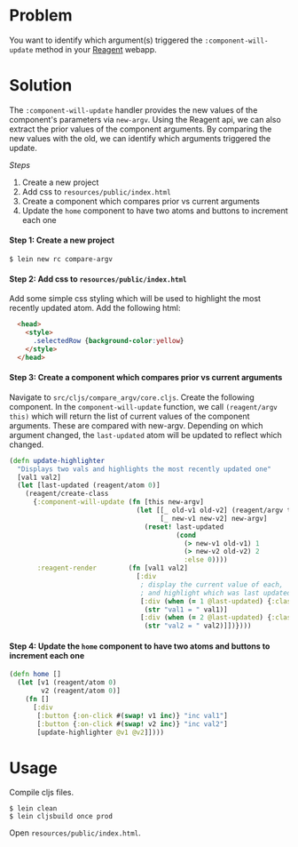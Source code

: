 # Problem

You want to identify which argument(s) triggered the `:component-will-update` method in your [Reagent](https://github.com/reagent-project/reagent) webapp.

# Solution

The `:component-will-update` handler provides the new values of the component's parameters via `new-argv`. 
Using the Reagent api, we can also extract the prior values of the component arguments. 
By comparing the new values with the old, we can identify which arguments triggered the update.

*Steps*

1. Create a new project
1. Add css to `resources/public/index.html`
1. Create a component which compares prior vs current arguments
1. Update the `home` component to have two atoms and buttons to increment each one

#### Step 1: Create a new project

```
$ lein new rc compare-argv
```

#### Step 2: Add css to `resources/public/index.html`

Add some simple css styling which will be used to highlight the most recently updated atom.
Add the following html:

```html
  <head>
    <style>
      .selectedRow {background-color:yellow}
    </style>
  </head>
```

#### Step 3: Create a component which compares prior vs current arguments     

Navigate to `src/cljs/compare_argv/core.cljs`. 
Create the following component. In the `component-will-update` function, we call `(reagent/argv this)` which 
will return the list of current values of the component arguments. These are compared with new-argv. Depending on 
which argument changed, the `last-updated` atom will be updated to reflect which changed.

```clojure
(defn update-highlighter
  "Displays two vals and highlights the most recently updated one"
  [val1 val2]
  (let [last-updated (reagent/atom 0)]
    (reagent/create-class
      {:component-will-update (fn [this new-argv]
                                (let [[_ old-v1 old-v2] (reagent/argv this)
                                      [_ new-v1 new-v2] new-argv]
                                  (reset! last-updated
                                          (cond
                                            (> new-v1 old-v1) 1
                                            (> new-v2 old-v2) 2
                                            :else 0))))
       :reagent-render        (fn [val1 val2]
                                [:div
                                 ; display the current value of each,
                                 ; and highlight which was last updated
                                 [:div (when (= 1 @last-updated) {:class "selectedRow"})
                                  (str "val1 = " val1)]
                                 [:div (when (= 2 @last-updated) {:class "selectedRow"})
                                  (str "val2 = " val2)]])})))
```

#### Step 4: Update the `home` component to have two atoms and buttons to increment each one


```clojure
(defn home []
  (let [v1 (reagent/atom 0)
        v2 (reagent/atom 0)]
    (fn []
      [:div
       [:button {:on-click #(swap! v1 inc)} "inc val1"]
       [:button {:on-click #(swap! v2 inc)} "inc val2"]
       [update-highlighter @v1 @v2]])))
```


# Usage

Compile cljs files.

```
$ lein clean
$ lein cljsbuild once prod
```

Open `resources/public/index.html`.
